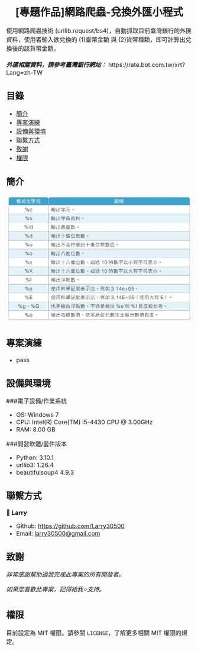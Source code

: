
<h1 align="center">
  <br>
  [專題作品]網路爬蟲-兌換外匯小程式
</h1>

<p><font size="3">
  使用網路爬蟲技術 (urllib.request/bs4)，自動抓取目前臺灣銀行的外匯資料，使用者輸入欲兌換的 (1)臺幣金額 與 (2)貨幣種類，即可計算出兌換後的該貨幣金額。
  <br><br> 
  <strong><em>外匯相關資料，請參考臺灣銀行網站：</em></strong>  https://rate.bot.com.tw/xrt?Lang=zh-TW
</p>

## 目錄
* [簡介](#簡介)
* [專案演練](#專案演練)
* [設備與環境](#設備與環境)
* [聯繫方式](#聯繫方式)
* [致謝](#致謝)
* [權限](#權限)

## 簡介
![Test_images](images/test.jpg)

## 專案演練
* pass

## 設備與環境
###電子設備/作業系統
* OS: Windows 7
* CPU: Intel(R) Core(TM) i5-4430 CPU @ 3.00GHz
* RAM: 8.00 GB

###開發軟體/套件版本
* Python: 3.10.1
* urllib3: 1.26.4
* beautifulsoup4 4.9.3

## 聯繫方式
👤 **Larry**
  * Github: https://github.com/Larry30500
  * Email: larry30500@gmail.com

## 致謝
*非常感謝幫助過我完成此專案的所有開發者。*
  
*如果您喜歡此專案，記得給我⭐️支持。*

## 權限
目前設定為 MIT 權限。請參閱 `LICENSE`，了解更多相關 MIT 權限的規定。
